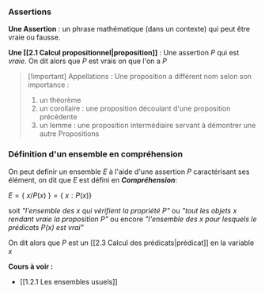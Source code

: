 
### Assertions

__Une Assertion__ : un phrase mathématique (dans un contexte) qui peut être vraie ou fausse.

__Une [[2.1 Calcul propositionnel|proposition]]__ : Une assertion $P$ qui est _vraie_. On dit alors que $P$ est vrais on que l'on a $P$

>[!important] Appellations : 
>Une proposition a différent nom selon son importance :
> 1. un théorème 
> 2. un corollaire : une proposition découlant d'une proposition précédente
> 3. un lemme : une proposition intermédiaire servant à démontrer une autre Propositions

### Définition d'un ensemble en compréhension

On peut definir un ensemble $E$ à l'aide d'une assertion $P$ caractérisant ses élément, on dit que $E$ est défini en ___Compréhension___:

$E = \{\ x / P(x)\ \} = \{\ x :  P(x)\}$ 

soit _"l'ensemble des $x$ qui vérifient la propriété $P$"_  ou _"tout les objets $x$ rendant vraie la proposition $P$"_ ou encore _"l'ensemble des $x$ pour lesquels le prédicats $P(x)$ est vrai"_

On dit alors que $P$ est un [[2.3 Calcul des prédicats|prédicat]] en la variable $x$ 

**Cours à voir :**
- [[1.2.1 Les ensembles usuels]]